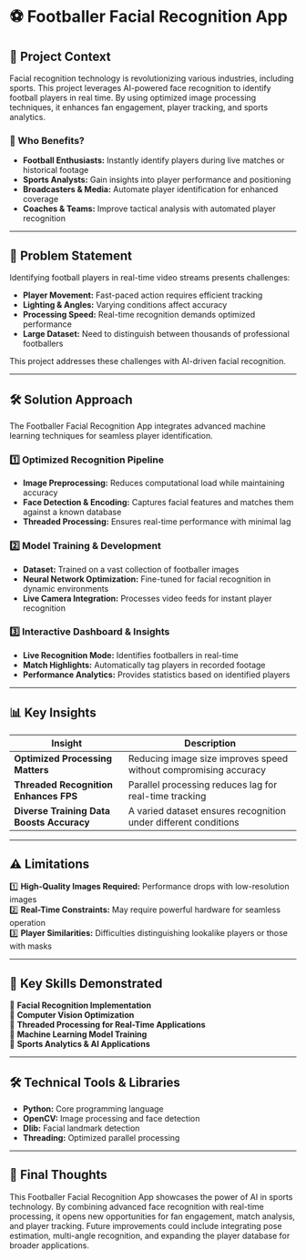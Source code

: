 # ⚽ Footballer Facial Recognition App

## 🚀 Project Context

Facial recognition technology is revolutionizing various industries, including sports. This project leverages AI-powered face recognition to identify football players in real time. By using optimized image processing techniques, it enhances fan engagement, player tracking, and sports analytics.

### 🌟 Who Benefits?

- **Football Enthusiasts:** Instantly identify players during live matches or historical footage
- **Sports Analysts:** Gain insights into player performance and positioning
- **Broadcasters & Media:** Automate player identification for enhanced coverage
- **Coaches & Teams:** Improve tactical analysis with automated player recognition

---

## 🧠 Problem Statement

Identifying football players in real-time video streams presents challenges:

- **Player Movement:** Fast-paced action requires efficient tracking
- **Lighting & Angles:** Varying conditions affect accuracy
- **Processing Speed:** Real-time recognition demands optimized performance
- **Large Dataset:** Need to distinguish between thousands of professional footballers

This project addresses these challenges with AI-driven facial recognition.

---

## 🛠️ Solution Approach

The Footballer Facial Recognition App integrates advanced machine learning techniques for seamless player identification.

### 1️⃣ **Optimized Recognition Pipeline**

- **Image Preprocessing:** Reduces computational load while maintaining accuracy
- **Face Detection & Encoding:** Captures facial features and matches them against a known database
- **Threaded Processing:** Ensures real-time performance with minimal lag

### 2️⃣ **Model Training & Development**

- **Dataset:** Trained on a vast collection of footballer images
- **Neural Network Optimization:** Fine-tuned for facial recognition in dynamic environments
- **Live Camera Integration:** Processes video feeds for instant player recognition

### 3️⃣ **Interactive Dashboard & Insights**

- **Live Recognition Mode:** Identifies footballers in real-time
- **Match Highlights:** Automatically tag players in recorded footage
- **Performance Analytics:** Provides statistics based on identified players

---

## 📊 Key Insights

| Insight                                   | Description                                                      |
| ----------------------------------------- | ---------------------------------------------------------------- |
| **Optimized Processing Matters**          | Reducing image size improves speed without compromising accuracy |
| **Threaded Recognition Enhances FPS**     | Parallel processing reduces lag for real-time tracking           |
| **Diverse Training Data Boosts Accuracy** | A varied dataset ensures recognition under different conditions  |

---

## ⚠️ Limitations

1️⃣ **High-Quality Images Required:** Performance drops with low-resolution images  
2️⃣ **Real-Time Constraints:** May require powerful hardware for seamless operation  
3️⃣ **Player Similarities:** Difficulties distinguishing lookalike players or those with masks

---

## 🔄 Key Skills Demonstrated

🔹 **Facial Recognition Implementation**  
🔹 **Computer Vision Optimization**  
🔹 **Threaded Processing for Real-Time Applications**  
🔹 **Machine Learning Model Training**  
🔹 **Sports Analytics & AI Applications**

---

## 🛠️ Technical Tools & Libraries

- **Python:** Core programming language
- **OpenCV:** Image processing and face detection
- **Dlib:** Facial landmark detection
- **Threading:** Optimized parallel processing

---

## 🚀 Final Thoughts

This Footballer Facial Recognition App showcases the power of AI in sports technology. By combining advanced face recognition with real-time processing, it opens new opportunities for fan engagement, match analysis, and player tracking. Future improvements could include integrating pose estimation, multi-angle recognition, and expanding the player database for broader applications.
